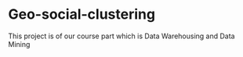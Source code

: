 # Geo-social-clustering
This project is of our course part which is Data Warehousing and Data Mining
